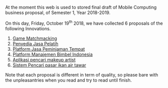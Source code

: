 At the moment this web is used to stored final draft of Mobile Computing business proposal, of Semester 1, Year 2018-2019.

On this day, Friday, October 19<sup>th</sup> 2018, we have collected 6 proposals of the following Innovations.

1. [Game Matchmacking](./mobcomp/Game_Matchmaking.pdf)
2. [Penyedia Jasa Pelatih](./mobcomp/Penyedia_Jasa_Pelatih.pdf)
3. [Platform Jasa Peminjaman Tempat](./mobcomp/Penyedia_Jasa_Pelatih.pdf)
4. [Platform Manajemen Bimbel Indonesia](./mobcomp/Platform_Manajemen_Bimbel_Indonesia.pdf)
5. [Aplikasi pencari makeup artist](./mobcomp/Sistem_Aplikasi_Mobile_Pencari_Makeup_Artist.pdf)
6. [Sistem Pencari pasar ikan air tawar](./mobcomp/Sistem_Pasar_Ikan_Air_Tawar.pdf)

Note that each proposal is different in term of quality, so please bare with the unpleasantries when you read and try to read until finish. 